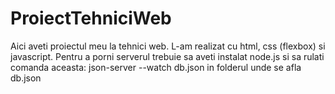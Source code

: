 # ProiectTehniciWeb
Aici aveti proiectul meu la tehnici web. L-am realizat cu html, css (flexbox) si javascript.
Pentru a porni serverul trebuie sa aveti instalat node.js si sa rulati comanda aceasta: json-server --watch db.json in folderul unde se afla db.json
